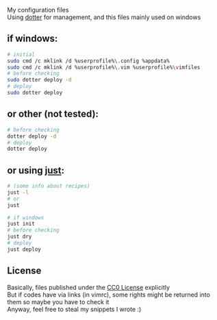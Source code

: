 My configuration files  
Using [dotter] for management, and this files mainly used on windows  

## if windows:
```sh
# initial
sudo cmd /c mklink /d %userprofile%\.config %appdata%
sudo cmd /c mklink /d %userprofile%\.vim %userprofile%\vimfiles
# before checking
sudo dotter deploy -d
# deploy
sudo dotter deploy
```

## or other (not tested):
```sh
# before checking
dotter deploy -d
# deploy
dotter deploy
```

## or using [just]:
```sh
# (some info about recipes)
just -l
# or
just
```
```sh
# if windows
just init
# before checking
just dry
# deploy
just deploy
```

## License
Basically, files published under the [CC0 License][CC0] explicitly  
But if codes have via links (in vimrc), some rights might be returned into them so maybe you have to check it  
Anyway, feel free to steal my snippets I wrote :)  

[dotter]: https://github.com/SuperCuber/dotter
[just]: https://github.com/casey/just
[CC0]: https://creativecommons.org/publicdomain/zero/1.0/deed
